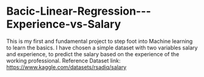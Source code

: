# Bacic-Linear-Regression---Experience-vs-Salary
This is my first and fundamental project to step foot into Machine learning to learn the basics. I have chosen a simple dataset with two variables salary and experience, to predict the salary based on the experience of the working professional.
Reference Dataset link: https://www.kaggle.com/datasets/rsadiq/salary
